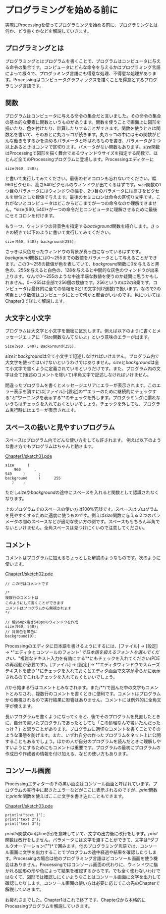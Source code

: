 # プログラミングを始める前に

実際にProcessingを使ってプログラミングを始める前に、プログラミングとは何か、どう書くかなどを解説していきます。

## プログラミングとは

プログラミングとはプログラムを書くことで、プログラムはコンピュータに与える命令の集合です。コンピュータにどんな命令を与えるかはプログラミング言語によって様々で、プログラミング言語にも得意な処理、不得意な処理があります。Processingはコンピュータグラフィックスを描くことを得意とするプログラミング言語です。

## 関数
プログラムはコンピュータに与える命令の集合だと言いました。その命令の集合の基本的な要素に関数というものがあります。関数を使うことで画面上に図形を描いたり、色を付けたり、計算したりすることができます。関数を使うときは関数名を書いて、そのあとに丸カッコが続きます。丸カッコの中にはその関数がどんな働きをするかを決めるパラメータと呼ばれるものを書き、パラメータが２つ以上あるときはコンマで区切ります。パメータがない関数もあります。*size*関数はProcessingで図形を描く舞台であるウィンドウサイズを指定する関数で、ほとんど全てのProcessingプログラムに登場します。Processingエディターに

`size(960, 540);`

と書いて実行してみてください。最後のセミコロンも忘れないでください。幅960ピクセル、高さ540ピクセルのウィンドウが出てくるはずです。*size*関数の1つ目のパラメータにはウィンドウの幅を、2つ目のパラメータには高さをピクセルを単位とした数値で与えます。最後のセミコロンは命令の区切り文字です。これがないとコンピュータはどこからどこまでが一つの命令なのか理解できません。*size(960, 540)*が一つの命令だとコンピュータに理解させるために最後にセミコロンを付けます。

もう一つ、ウィンドウの背景色を指定する*background*関数を紹介します。さっきの続きで以下のように書いて実行してみてください。

`
size(960, 540);
background(255);
`

さっきは灰色だったウィンドウの背景が真っ白になっているはずです。*background*関数には0～255までの数値をパラメータとして与えることができます。この0～255の数値が色を表していて、*background*関数に0を与えると黒色の、255を与えると白色の、128を与えると中間的な灰色のウィンドウが出来上ります。なんで0～255のような中途半端な数値を使うのか疑問に思うかもしれません。0～255は全部で256個の数値です。256というのは2の8乗です。コンピュータは最終的に全ての情報を0と1の文字列(2進数)で扱います。なので2の何乗という数値はコンピュータにとって何かと都合がいいのです。色についてはChapter3で詳しく解説します。

## 大文字と小文字

プログラムは大文字と小文字を厳密に区別します。例えば以下のように書くとメッセージエリアに「Size関数なんてないよ」という意味のエラーが出ます。

`
Size(960, 540);
BackGround(255);
`

*size*と*background*は全て小文字で記述しなければいけません。プログラム内で大文字を使ってはいけないというわけではありません。*size*と*background*は全て小文字で書くように定義されているというだけです。また、プログラム内の文字は全て(後述のコメントを除いて)半角文字で記述しなければいけません。

間違ったプログラムを書くとメッセージエリアにエラーが表示されます。このエラー表示を消すには[ファイル]-[設定]の*"エラーのために継続的にチェックする"*と*"ワーニングを表示する"*のチェックを外します。プログラミングに慣れないうちはチェックを入れておくといいでしょう。チェックを外しても、プログラム実行時にはエラーが表示されます。

## スペースの扱いと見やすいプログラム

スペースはプログラム内でどんな使い方をしても許されます。
例えば以下のような書き方でもプログラムはちゃんと動きます。

[Chapter1/sketch01.pde](github:Chapter1/sketch01/sketch01.pde)

```processing
size      (
    960      ,
540     )      ;
background     (      255
   )    ;
```

ただし*size*や*background*の途中にスペースを入れると関数として認識されなくなります。

上のプログラムでのスペースの使い方は100%冗談です。スペースはプログラムを見やすくするために適度に使うものです。例えば*size*関数に与える２つのパラメータの間のスペースなどが適切な使い方の例です。スペースももちろん半角でないといけません。全角スペースは見つけにくいので注意してください。

## コメント

コメントはプログラムに加えるちょっとした解説のようなものです。次のように使います。

[Chapter1/sketch02.pde](github:Chapter1/sketch02/sketch02.pde)

```processing
// この行はコメントです

/*
複数行のコメントは
このようにして書くことができます
コメントはプログラムから無視されます
*/

// 幅960px高さ540pxのウィンドウを作成
size(960, 540);
// 背景色を黒色に
background(0);
```

Processingのエディタに日本語を書けるようにするには、[ファイル] → [設定] → *"エディタとコンソールのフォント"*で日本語を扱えるフォントを選んでください。*"複雑なテキスト入力を有効にする"*にもチェックを入れてください(PDEの再起動が必要です)。[ファイル] → [設定] → *"エディタウィンドウでスムーズテキストを使う"*にチェックを入れておくとエディタ画面で文字が滑らかに表示されるのでこれもチェックを入れておくといいでしょう。

//から始まる行はコメントとみなされます。また/**/で囲んだ中の文字もコメントとみなされ、複数行のコメントを書くときに便利です。コメントはプログラムから無視されるので実行結果に影響はありません。コメントには例外的に全角文字が使えます。

長いプログラムを書くようになってくると、後でそのプログラムを見直したときに、自分で書いたプログラムであったとしても「この処理なんで書いたんだったっけ？」と思うことがあります。プログラムに適切なコメントを書くことでそのような事態を防げます。また、いずれ自分の作ったプログラムをネット上に公開することもあるでしょう。ほかの人が自分のプログラムを読んだときに理解しやすいようにするためにもコメントは重要です。プログラムの最初にプログラムの作成日や作成者の情報を付け加える、などの使い方もあります。

## コンソール画面

Processingエディターの下の黒い画面はコンソール画面と呼ばれています。プログラムの実行中に起きたエラーなどがここに表示されるのですが、*print*関数と*println*関数を使えばここに文字を書き込むこともできます。

[Chapter1/sketch03.pde](github:Chapter1/sketch03/sketch03.pde)

```processing
println("text 1");
print("text 2");
print("text 3");
```

*println*関数の*ln*はline(行)を意味していて、文字の出力後に改行をします。*print*関数は改行をしません。パラメータには文字を渡すことができて、文字は*ダブルクオーテーション("")*で囲みます。他のプログラミング言語では、コンソール画面に文字を出力することでプログラムの途中経過や結果を確認したりします。Processingの場合は他のプログラミング言語ほどコンソール画面を使う機会はありません。Processingではコンソール画面の代わりに、ウィンドウに描かれる図形の形や色によって結果を確認するからです。でも全く使わないわけではなくて、図形では確認しにくいようなことはコンソール画面に文字を出力して確認したりします。コンソール画面の使い方は必要に応じてこの先のChapterで解説していきます。

お疲れさまでした。Chapter1はこれで終了です。Chapter2から本格的にProcessingプログラムを解説していきます。

